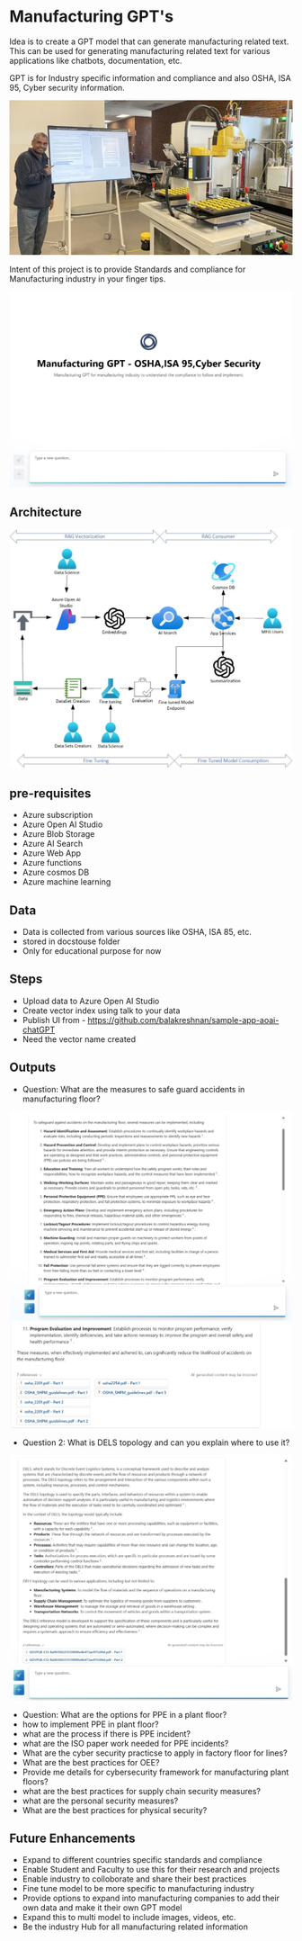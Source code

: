 # Manufacturing GPT's

Idea is to create a GPT model that can generate manufacturing related text. This can be used for generating manufacturing related text for various applications like chatbots, documentation, etc.

GPT is for Industry specific information and compliance and also OSHA, ISA 95, Cyber security information.


![info](https://github.com/balakreshnan/mfggpts/blob/main/images/mfggpt1.jpg 'RagChat')

Intent of this project is to provide Standards and compliance for Manufacturing industry in your finger tips.

![info](https://github.com/balakreshnan/mfggpts/blob/main/images/mfgopsoutput4.jpg 'RagChat')

## Architecture

![info](https://github.com/balakreshnan/mfggpts/blob/main/images/mfggpts1.jpg 'RagChat')

## pre-requisites

- Azure subscription
- Azure Open AI Studio
- Azure Blob Storage
- Azure AI Search
- Azure Web App
- Azure functions
- Azure cosmos DB
- Azure machine learning

## Data

- Data is collected from various sources like OSHA, ISA 85, etc.
- stored in docstouse folder
- Only for educational purpose for now

## Steps

- Upload data to Azure Open AI Studio
- Create vector index using talk to your data
- Publish UI from - https://github.com/balakreshnan/sample-app-aoai-chatGPT
- Need the vector name created

## Outputs

- Question: What are the measures to safe guard accidents in manufacturing floor?

![info](https://github.com/balakreshnan/mfggpts/blob/main/images/mfgopsoutput1.jpg 'RagChat')
![info](https://github.com/balakreshnan/mfggpts/blob/main/images/mfgopsoutput2.jpg 'RagChat')

- Question 2: What is DELS topology and can you explain where to use it?

![info](https://github.com/balakreshnan/mfggpts/blob/main/images/mfgopsoutput3.jpg 'RagChat')

- Question: What are the options for PPE in a plant floor?
- how to implement PPE in plant floor?
- what are the process if there is PPE incident?
- what are the ISO paper work needed for PPE incidents?
- What are the cyber security practicse to apply in factory floor for lines?
- What are the best practices for OEE?
- Provide me details for cybersecurity framework for manufacturing plant floors?
- what are the best practices for supply chain security measures?
- what are the personal security measures?
- What are the best practices for  physical security?

## Future Enhancements

- Expand to different countries specific standards and compliance
- Enable Student and Faculty to use this for their research and projects
- Enable industry to colloborate and share their best practices
- Fine tune model to be more specific to manufacturing industry
- Provide options to expand into manufacturing companies to add their own data and make it their own GPT model
- Expand this to multi model to include images, videos, etc.
- Be the industry Hub for all manufacturing related information
